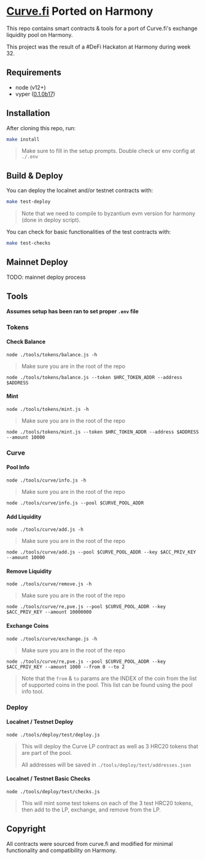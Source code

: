 # [Curve.fi](https://www.curve.fi/) Ported on Harmony

This repo contains smart contracts & tools for a port of Curve.fi's exchange liquidity pool on Harmony.

This project was the result of a #DeFi Hackaton at Harmony during week 32.

## Requirements
* node (v12+)
* vyper ([0.1.0b17](https://pypi.org/project/vyper/0.1.0b17/))

## Installation
After cloning this repo, run:
```bash
make install
```
> Make sure to fill in the setup prompts. Double check ur env config at `./.env` 


## Build & Deploy
You can deploy the localnet and/or testnet contracts with: 
```bash
make test-deploy
```
> Note that we need to compile to byzantium evm version for harmony (done in deploy script).

You can check for basic functionalities of the test contracts with:
```bash
make test-checks
```

## Mainnet Deploy
TODO: mainnet deploy process

## Tools
**Assumes setup has been ran to set proper `.env` file**

### Tokens
#### Check Balance
```
node ./tools/tokens/balance.js -h
```
> Make sure you are in the root of the repo

```
node ./tools/tokens/balance.js --token $HRC_TOKEN_ADDR --address $ADDRESS
``` 

#### Mint
```
node ./tools/tokens/mint.js -h
```
> Make sure you are in the root of the repo

```
node ./tools/tokens/mint.js --token $HRC_TOKEN_ADDR --address $ADDRESS --amount 10000
``` 

### Curve
#### Pool Info
```
node ./tools/curve/info.js -h
```
> Make sure you are in the root of the repo

```
node ./tools/curve/info.js --pool $CURVE_POOL_ADDR
```

#### Add Liquidity
```
node ./tools/curve/add.js -h
```
> Make sure you are in the root of the repo

```
node ./tools/curve/add.js --pool $CURVE_POOL_ADDR --key $ACC_PRIV_KEY --amount 10000
```

#### Remove Liquidity
```
node ./tools/curve/remove.js -h
```
> Make sure you are in the root of the repo

```
node ./tools/curve/re,pve.js --pool $CURVE_POOL_ADDR --key $ACC_PRIV_KEY --amount 10000000
```

#### Exchange Coins
```
node ./tools/curve/exchange.js -h
```
> Make sure you are in the root of the repo

```
node ./tools/curve/re,pve.js --pool $CURVE_POOL_ADDR --key $ACC_PRIV_KEY --amount 1000 --from 0 --to 2
```
> Note that the `from` & `to` params are the INDEX of the coin from the list of supported coins in the pool.
> This list can be found using the pool info tool.


### Deploy
#### Localnet / Testnet Deploy
```
node ./tools/deploy/test/deploy.js
```
> This will deploy the Curve LP contract as well as 3 HRC20 tokens that are part of the pool.
>
> All addresses will be saved in `./tools/deploy/test/addresses.json`  

#### Localnet / Testnet Basic Checks
```
node ./tools/deploy/test/checks.js
```
> This will mint some test tokens on each of the 3 test HRC20 tokens, 
> then add to the LP, exchange, and remove from the LP.

## Copyright
All contracts were sourced from curve.fi and modified for minimal functionality and compatibility on Harmony.